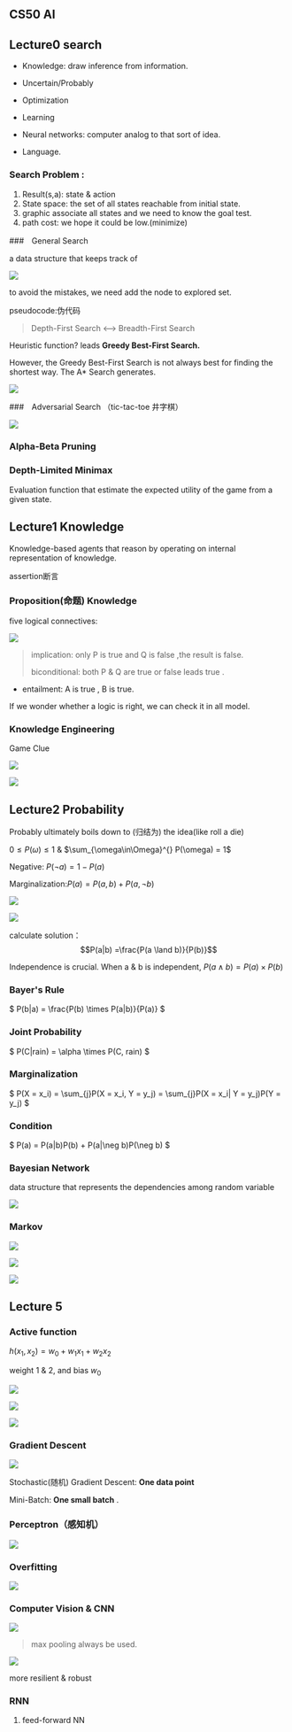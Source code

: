 ## CS50 AI



## Lecture0    search

* Knowledge: draw inference from information.

* Uncertain/Probably

* Optimization

* Learning
* Neural networks: computer analog to that sort of idea.
* Language.



### Search Problem :

1. Result(s,a): state & action
2. State space: the set of all states reachable from initial state.
3. graphic associate all states and we need to know the  goal test.
4. path cost: we hope it could be low.(minimize)



###　General Search

a data structure that keeps track of

![](graph/Snipaste_2023-08-04_11-13-22.png)

to avoid the mistakes, we need add the node to explored set.

pseudocode:伪代码

> Depth-First Search <--> Breadth-First Search

Heuristic function? leads **Greedy Best-First Search.**



However, the Greedy Best-First Search is not always best for finding the shortest way. The A* Search generates.

![](graph/Snipaste_2023-08-04_16-48-54.png)





###　Adversarial Search （tic-tac-toe 井字棋）

![](graph/Snipaste_2023-08-05_11-12-30.png)

 

### Alpha-Beta Pruning

### Depth-Limited Minimax

Evaluation function that estimate the expected utility of the game from a given state.





## Lecture1 Knowledge

Knowledge-based agents that reason by operating on internal representation of knowledge.

assertion断言

### Proposition(命题) Knowledge

five logical connectives:

![](graph/Snipaste_2023-08-06_15-27-01.png) 

> implication: only P is true and Q is false ,the result is false.
>
> biconditional: both P & Q are true or false leads true .



* entailment: A is true , B is true.

If we wonder whether a logic is right, we can check it in all model.

### Knowledge Engineering

Game Clue

![](graph/Snipaste_2023-08-07_10-42-52.png)

![](graph/Snipaste_2023-08-07_10-43-28.png)



## Lecture2  Probability

Probably ultimately boils down to (归结为) the idea(like roll a die)

$0 \leq P(\omega) \leq 1$  &  $\sum_{\omega\in\Omega}^{} P(\omega) = 1$

Negative: $P(\neg a) = 1 - P(a)$

Marginalization:$P(a) = P(a,b) + P(a,\neg b)$

![](graph/Snipaste_2023-08-07_21-24-32.png)

![](graph/Snipaste_2023-08-07_21-24-32.png)

calculate solution：$$P(a|b) =\frac{P(a \land b)}{P(b)}$$

Independence is crucial. When a & b is independent, $P(a \land b)=P(a) \times P(b)$



### Bayer's Rule

$ P(b|a) = \frac{P(b) \times P(a|b)}{P(a)} $

### Joint Probability

$ P(C|rain) = \alpha \times P(C, rain) $

### Marginalization

$ P(X = x_i) = \sum_{j}P(X = x_i, Y = y_j) = \sum_{j}P(X = x_i| Y = y_j)P(Y = y_j) $

### Condition

$ P(a) = P(a|b)P(b) + P(a|\neg b)P(\neg b) $

### Bayesian Network

data structure that represents the dependencies among random variable 



![](graph/Snipaste_2023-08-08_15-34-32.png)

### Markov

![](graph/Snipaste_2023-08-08_16-19-44.png)

![](graph/Snipaste_2023-08-20_11-57-52.png)

![](graph/Snipaste_2023-08-20_12-42-24.png)



## Lecture 5

### Active function

$h(x_1, x_2)= w_0 + w_1 x_1 + w_2 x_2$

weight 1 & 2, and bias $w_0$

![](graph/Snipaste_2023-08-21_10-33-00.png)

![](graph/Snipaste_2023-08-21_10-32-50.png)

![](graph/Snipaste_2023-08-21_10-34-12.png)



### Gradient Descent

![](graph/Snipaste_2023-08-21_11-07-37.png)

Stochastic(随机) Gradient Descent: **One data point**

Mini-Batch: **One small batch** .



### Perceptron（感知机）

![](graph/Snipaste_2023-08-21_11-55-31.png)



### Overfitting

![](graph/Snipaste_2023-08-21_12-26-14.png)



### Computer Vision & CNN

![](graph/Snipaste_2023-08-21_18-35-08.png)

> max pooling always be used.

![](graph/Snipaste_2023-08-21_18-36-07.png)

more resilient & robust



### RNN

1. feed-forward NN

